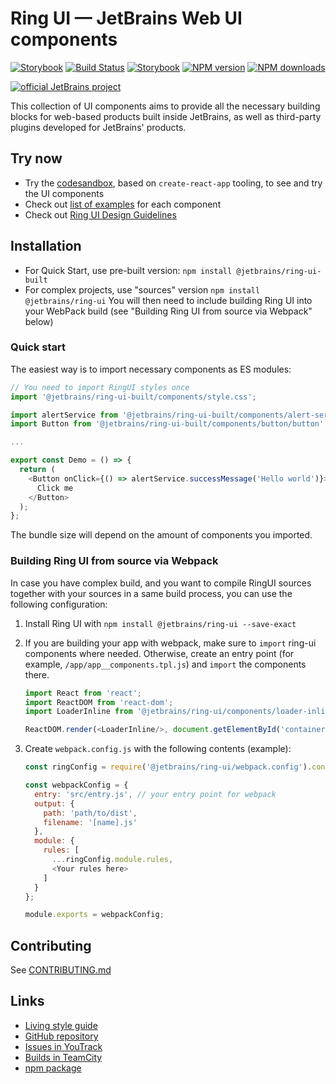 # Ring UI — JetBrains Web UI components
[![Storybook][storybook-img]][docsite] [![Build Status][ci-img]][ci-bt] [![Storybook][browserstack-img]][browserstack-build-page] [![NPM version][npm-version-img]][npm-package] [![NPM downloads][npm-count-img]][npm-package]

[![official JetBrains project](https://jb.gg/badges/official-flat-square.svg)](https://github.com/JetBrains#jetbrains-on-github)

This collection of UI components aims to provide all the necessary building blocks for web-based products built inside JetBrains, as well as third-party plugins developed for JetBrains' products.

## Try now
* Try the [codesandbox](https://codesandbox.io/p/sandbox/ring-ui-7-0-demo-z6v6ym), based on `create-react-app` tooling, to see and try the UI components
* Check out [list of examples](https://jetbrains.github.io/ring-ui/master/index.html) for each component
* Check out [Ring UI Design Guidelines](http://www.jetbrains.com/help/ring-ui)

## Installation

* For Quick Start, use pre-built version: 
  `npm install @jetbrains/ring-ui-built`
* For complex projects, use "sources" version
  `npm install @jetbrains/ring-ui`
  You will then need to include building Ring UI into your WebPack build (see "Building Ring UI from source via Webpack" below)

### Quick start

The easiest way is to import necessary components as ES modules:
```js
// You need to import RingUI styles once
import '@jetbrains/ring-ui-built/components/style.css';

import alertService from '@jetbrains/ring-ui-built/components/alert-service/alert-service';
import Button from '@jetbrains/ring-ui-built/components/button/button';

...

export const Demo = () => {
  return (
    <Button onClick={() => alertService.successMessage('Hello world')}>
      Click me
    </Button>
  );
};

```

The bundle size will depend on the amount of components you imported.

### Building Ring UI from source via Webpack

In case you have complex build, and you want to compile RingUI sources together with your sources
in a same build process, you can use the following configuration:

1. Install Ring UI with `npm install @jetbrains/ring-ui --save-exact` 

2. If you are building your app with webpack, make sure to `import` ring-ui components where needed. Otherwise, create an entry point (for example, `/app/app__components.tpl.js`) and
`import` the components there. 
   ``` javascript
   import React from 'react';
   import ReactDOM from 'react-dom';
   import LoaderInline from '@jetbrains/ring-ui/components/loader-inline/loader-inline';
   
   ReactDOM.render(<LoaderInline/>, document.getElementById('container'));
   ```

3. Create `webpack.config.js` with the following contents (example):
   ``` javascript
   const ringConfig = require('@jetbrains/ring-ui/webpack.config').config;
   
   const webpackConfig = {
     entry: 'src/entry.js', // your entry point for webpack
     output: {
       path: 'path/to/dist',
       filename: '[name].js'
     },
     module: {
       rules: [
         ...ringConfig.module.rules,
         <Your rules here>
       ]
     }
   };
   
   module.exports = webpackConfig;
   ```

## Contributing

See [CONTRIBUTING.md](./CONTRIBUTING.md)

## Links

- [Living style guide][docsite]
- [GitHub repository](https://github.com/JetBrains/ring-ui)
- [Issues in YouTrack](https://youtrack.jetbrains.com/issues/RG)
- [Builds in TeamCity][ci-project]
- [npm package][npm-package]

[docsite]: https://jetbrains.github.io/ring-ui
[ci-project]: https://teamcity.jetbrains.com/project.html?projectId=JetBrainsUi_RingUi&tab=projectOverview
[ci-bt]: https://teamcity.jetbrains.com/viewType.html?buildTypeId=JetBrainsUi_RingUi_GeminiTests&tab=buildTypeStatusDiv
[ci-img]:  https://teamcity.jetbrains.com/app/rest/builds/buildType:JetBrainsUi_RingUi_GeminiTests/statusIcon.svg
[npm-package]: https://www.npmjs.com/package/@jetbrains/ring-ui
[npm-version-img]: https://img.shields.io/npm/v/@jetbrains/ring-ui.svg
[npm-count-img]: https://img.shields.io/npm/dt/@jetbrains/ring-ui.svg
[storybook-img]: https://cdn.jsdelivr.net/gh/storybookjs/brand@master/badge/badge-storybook.svg
[browserstack-img]: https://automate.browserstack.com/badge.svg?badge_key=elc3S1IvemtCdHBjcHdmQzdRcm9xYWxTakFvSWFqT2lrOGtrTjZRbFVRaz0tLXE0VnpyUjRqSk1Xc2xIQ1NnL1pkbnc9PQ==--f96a555ca0fe3ce50d0770cb975be0f3b6a6cf79
[browserstack-build-page]: https://automate.browserstack.com/public-build/elc3S1IvemtCdHBjcHdmQzdRcm9xYWxTakFvSWFqT2lrOGtrTjZRbFVRaz0tLXE0VnpyUjRqSk1Xc2xIQ1NnL1pkbnc9PQ==--f96a555ca0fe3ce50d0770cb975be0f3b6a6cf79

